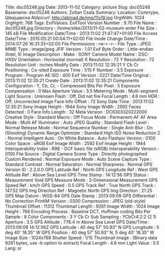 Title: dsc05248.jpg
Date: 2013-11-02
Category: picture
Slug: dsc05248
Basename: dsc05248
Authors: Zoltan Csala
Summary:
Location: Солотурн, Швајцарска
Ablpicurl: http://abload.de/img/11x19.jpg
OrgWdth: 1024
OrgHght: 768
Tags:
ExifValues: ExifTool Version Number : 9.70
            File Name : dsc05248.jpg
            Directory : /home/slike/2013/11-02-museum-enter
            File Size : 145 kB
            File Modification Date/Time : 2013:11:02 21:47:47+01:00
            File Access Date/Time : 2015:05:21 00:04:11+02:00
            File Inode Change Date/Time : 2014:07:26 16:31:33+02:00
            File Permissions : rw-r--r--
            File Type : JPEG
            MIME Type : image/jpeg
            JFIF Version : 1.01
            Exif Byte Order : Little-endian (Intel, II)
            Image Description :
            Make : SONY
            Camera Model Name : DSC-HX5V
            Orientation : Horizontal (normal)
            X Resolution : 72
            Y Resolution : 72
            Resolution Unit : inches
            Modify Date : 2013:11:02 12:35:21
            Y Cb Cr Positioning : Co-sited
            Exposure Time : 1/15
            F Number : 3.5
            Exposure Program : Program AE
            ISO : 400
            Exif Version : 0221
            Date/Time Original : 2013:11:02 12:35:21
            Create Date : 2013:11:02 12:35:21
            Components Configuration : Y, Cb, Cr, -
            Compressed Bits Per Pixel : 5
            Exposure Compensation : 0
            Max Aperture Value : 3.5
            Metering Mode : Multi-segment
            Light Source : Unknown
            Flash : Off, Did not fire
            Focal Length : 4.6 mm
            HDR : Off; Uncorrected image
            Face Info Offset : 72
            Sony Date Time : 2013:11:02 12:35:21
            Sony Image Height : 1944
            Sony Image Width : 2592
            Faces Detected : 0
            Face Info Length : 32
            Meta Version : DC6303320222000
            Creative Style : Standard
            Macro : Off
            Focus Mode : Permanent-AF
            AF Area Mode : Multi
            AF Illuminator : Auto
            JPEG Quality : Standard
            Flash Level : Normal
            Release Mode : Normal
            Sequence Number : Single
            Anti-Blur : On (Shooting)
            Dynamic Range Optimizer : Standard
            High ISO Noise Reduction 2 : Normal
            Intelligent Auto : On
            White Balance : Auto
            Flashpix Version : 0100
            Color Space : sRGB
            Exif Image Width : 2592
            Exif Image Height : 1944
            Interoperability Index : R98 - DCF basic file (sRGB)
            Interoperability Version : 0100
            File Source : Digital Camera
            Scene Type : Directly photographed
            Custom Rendered : Normal
            Exposure Mode : Auto
            Scene Capture Type : Standard
            Contrast : Normal
            Saturation : Normal
            Sharpness : Normal
            GPS Version ID : 2.2.0.0
            GPS Latitude Ref : North
            GPS Longitude Ref : West
            GPS Altitude Ref : Above Sea Level
            GPS Time Stamp : 14:12:56
            GPS Status : Measurement Void
            GPS Measure Mode : 3-Dimensional Measurement
            GPS Speed Ref : km/h
            GPS Speed : 0.5
            GPS Track Ref : True North
            GPS Track : 147.52
            GPS Img Direction Ref : Magnetic North
            GPS Img Direction : 21.25
            GPS Map Datum : WGS-84
            GPS Date Stamp : 2013:09:09
            GPS Differential : No Correction
            PrintIM Version : 0300
            Compression : JPEG (old-style)
            Thumbnail Offset : 11312
            Thumbnail Length : 9261
            Image Width : 1024
            Image Height : 768
            Encoding Process : Baseline DCT, Huffman coding
            Bits Per Sample : 8
            Color Components : 3
            Y Cb Cr Sub Sampling : YCbCr4:2:2 (2 1)
            Aperture : 3.5
            GPS Altitude : 776.4 m Above Sea Level
            GPS Date/Time : 2013:09:09 14:12:56Z
            GPS Latitude : 40 deg 57' 50.93" N
            GPS Longitude : 5 deg 40' 18.35" W
            GPS Position : 40 deg 57' 50.93" N, 5 deg 40' 18.35" W
            Image Size : 1024x768
            Shutter Speed : 1/15
            Thumbnail Image : (Binary data 9261 bytes, use -b option to extract)
            Focal Length : 4.6 mm
            Light Value : 5.5
Lang: sr

